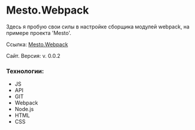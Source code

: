 # Mesto.Webpack

Здесь я пробую свои силы в настройке сборщика модулей webpack, на примере проекта 'Mesto'.

Ссылка: [Mesto.Webpack](https://github.com/ko1p/praktikum "Mesto.Webpack")

Сайт. Версия: v. 0.0.2

### Технологии: 
- JS
- API
- GIT
- Webpack
- Node.js
- HTML
- CSS